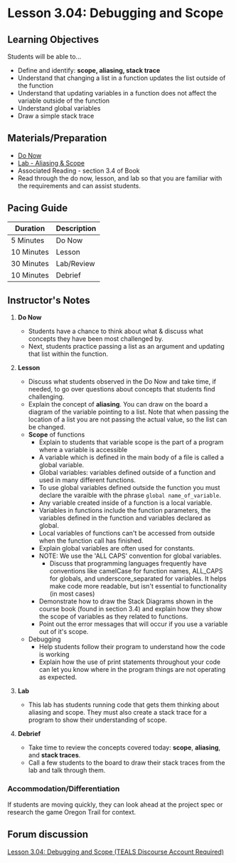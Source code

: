 # Lesson 3.04: Debugging and Scope

## Learning Objectives
Students will be able to... 
* Define and identify: **scope, aliasing, stack trace**
* Understand that changing a list in a function updates the list outside of the function
* Understand that updating variables in a function does not affect the variable outside of the function
* Understand global variables
* Draw a simple stack trace

## Materials/Preparation
* [Do Now]
* [Lab - Aliasing & Scope]
* Associated Reading - section 3.4 of Book
* Read through the do now, lesson, and lab so that you are familiar with the requirements and can assist students.

## Pacing Guide
| **Duration**   | **Description** |
| ---------- | ----------- |
| 5 Minutes  | Do Now      |
| 10 Minutes | Lesson      |
| 30 Minutes | Lab/Review         |
| 10 Minutes | Debrief  |

## Instructor's Notes
1. **Do Now**
    * Students have a chance to think about what & discuss what concepts they have been most challenged by.
    * Next, students practice passing a list as an argument and updating that list within the function. 
2. **Lesson**
    * Discuss what students observed in the Do Now and take time, if needed, to go over questions about concepts that students find challenging. 
    * Explain the concept of **aliasing**. You can draw on the board a diagram of the variable pointing to a list. Note that when passing the location of a list you are not passing the actual value, so the list can be changed. 
    * **Scope** of functions
        * Explain to students that variable scope is the part of a program where a variable is accessible
        * A variable which is defined in the main body of a file is called a global variable. 
        * Global variables: variables defined outside of a function and used in many different functions. 
        * To use global variables defined outside the function you must declare the varaible with the phrase `global name_of_variable`.
        * Any variable created inside of a function is a local variable.
        * Variables in functions include the function parameters, the variables defined in the function and variables declared as global. 
        * Local variables of functions can't be accessed from outside when the function call has finished.
        * Explain global variables are often used for constants.
        * NOTE: We use the 'ALL CAPS' convention for global variables.
            * Discuss that programming languages frequently have conventions like camelCase for function names, ALL_CAPS for globals, and underscore_separated for variables. It helps make code more readable, but isn't essential to functionality (in most cases)
   	    * Demonstrate how to draw the Stack Diagrams shown in the course book (found in section 3.4) and explain how they show the scope of variables as they related to functions.
   	    * Point out the error messages that will occur if you use a variable out of it's scope.
    * Debugging
        * Help students follow their program to understand how the code is working
        * Explain how the use of print statements throughout your code can let you know where in the program things are not operating as expected.
3. **Lab**
    * This lab has students running code that gets them thinking about aliasing and scope. They must also create a stack trace for a program to show their understanding of scope.

4. **Debrief**
    * Take time to review the concepts covered today: **scope**, **aliasing**, and **stack traces**. 
    * Call a few students to the board to draw their stack traces from the lab and talk through them.

### Accommodation/Differentiation    
If students are moving quickly, they can look ahead at the project spec or research the game Oregon Trail for context.

## Forum discussion
[Lesson 3.04: Debugging and Scope (TEALS Discourse Account Required)](https://forums.tealsk12.org/c/2nd-semester-unit-3-functions/lesson-3-04-debugging-and-scope)

[Do Now]:do_now.md
[Lab - Aliasing & Scope]:lab.md
